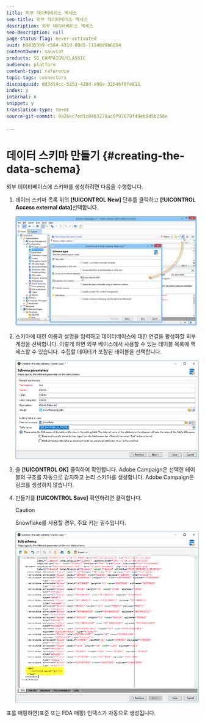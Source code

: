 ```yaml
---
title: 외부 데이터베이스 액세스
seo-title: 외부 데이터베이스 액세스
description: 외부 데이터베이스 액세스
seo-description: null
page-status-flag: never-activated
uuid: b84359b9-c584-431d-80d5-71146d9b6854
contentOwner: sauviat
products: SG_CAMPAIGN/CLASSIC
audience: platform
content-type: reference
topic-tags: connectors
discoiquuid: dd3d14cc-5153-428d-a98a-32b46f0fe811
index: y
internal: n
snippet: y
translation-type: tm+mt
source-git-commit: 9a26ec7ed1c8463270ac9f97079f49e00d5b258e

---
```



# 데이터 스키마 만들기 {#creating-the-data-schema}

외부 데이터베이스에 스키마를 생성하려면 다음을 수행합니다.

1. 데이터 스키마 목록 위의 **[!UICONTROL New]** 단추를 클릭하고 **[!UICONTROL Access external data]**&#x200B;선택합니다.

   ![](assets/wf_new_schema_fda.png)

1. 스키마에 대한 이름과 설명을 입력하고 데이터베이스에 대한 연결을 활성화할 외부 계정을 선택합니다. 이렇게 하면 외부 베이스에서 사용할 수 있는 테이블 목록에 액세스할 수 있습니다. 수집할 데이터가 포함된 테이블을 선택합니다.

   ![](assets/wf_new_schema_select_table_fda.png)

1. 을 **[!UICONTROL OK]** 클릭하여 확인합니다. Adobe Campaign은 선택한 테이블의 구조를 자동으로 감지하고 논리 스키마를 생성합니다. Adobe Campaign은 링크를 생성하지 않습니다.

1. 만들기를 **[!UICONTROL Save]** 확인하려면 클릭합니다.

   >[!CAUTION]
   >
   >Snowflake를 사용할 경우, 주요 키는 필수입니다.

   ![](assets/wf_new_schema_generate_fda.png)

표를 매핑하면(표준 또는 FDA 매핑) 인덱스가 자동으로 생성됩니다.

